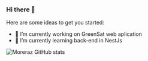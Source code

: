 ### Hi there 👋

Here are some ideas to get you started:

- 🔭 I’m currently working on GreenSat web aplication
- 🌱 I’m currently learning back-end in NestJs

![Moreraz GitHub stats](https://github-readme-stats.vercel.app/api?username=Moreraz20&show_icons=true&theme=radical&rank_icon=github&hide=stars,issues&show=prs_merged,prs_merged_percentage)
